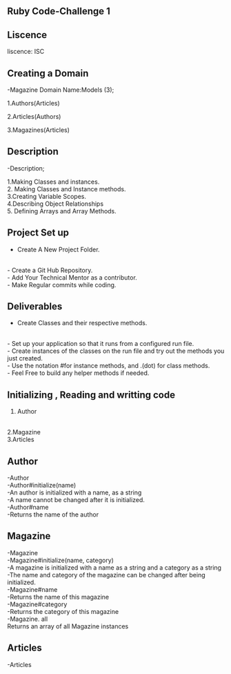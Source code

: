 ## Ruby Code-Challenge 1

 ## Liscence

liscence: ISC 

## Creating a Domain

-Magazine Domain Name:Models (3);

1.Authors(Articles)

2.Articles(Authors)

3.Magazines(Articles)

## Description

-Description;

1.Making Classes and instances.
<br>
2. Making Classes and Instance methods.
<br>
3.Creating Variable Scopes.
<br>
4.Describing Object Relationships
<br>
5. Defining Arrays and Array Methods.

## Project Set up

- Create A New Project Folder.
<br>
- Create a Git Hub Repository.
<br>
- Add Your Technical Mentor as a contributor.
<br>
- Make Regular commits while coding.

## Deliverables 

- Create  Classes and their respective methods.
<br>
- Set up your application so that it runs from a configured run file.
<br>
- Create instances of the classes on the run file and try out the methods you just created.
<br>
- Use the notation #for instance methods, and .(dot) for class methods.
<br>
- Feel Free to build any helper methods if needed.

## Initializing , Reading and writting code
1. Author
<br>
2.Magazine
<br>
3.Articles

## Author

-Author
<br>
-Author#initialize(name)
<br>
-An author is initialized with a name, as a string
<br>
-A name cannot be changed after it is initialized.
<br>
-Author#name
<br>
-Returns the name of the author
<br>

## Magazine

-Magazine
<br>
-Magazine#initialize(name, category)
<br>
-A magazine is initialized with a name as a string and a category as a string
<br>
-The name and category of the magazine can be changed after being initialized.
<br>
-Magazine#name
<br>
-Returns the name of this magazine
<br>
-Magazine#category
<br>
-Returns the category of this magazine
<br>
-Magazine. all
<br>
Returns an array of all Magazine instances
<br>

## Articles
-Articles
